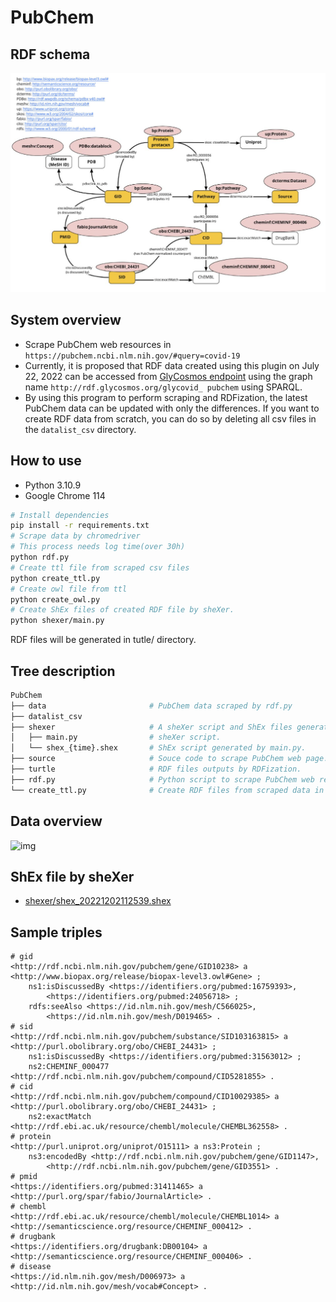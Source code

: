 # PubChem
## RDF schema
![RDF schema](img/schema.png)

## System overview
- Scrape PubChem web resources in `https://pubchem.ncbi.nlm.nih.gov/#query=covid-19`
- Currently, it is proposed that RDF data created using this plugin on July 22, 2022 can be accessed from [GlyCosmos endpoint](https://ts.glycosmos.org/sparql) using the graph name `http://rdf.glycosmos.org/glycovid_ pubchem` using SPARQL.
- By using this program to perform scraping and RDFization, the latest PubChem data can be updated with only the differences. If you want to create RDF data from scratch, you can do so by deleting all csv files in the `datalist_csv` directory.

## How to use
- Python 3.10.9
- Google Chrome 114
``` bash
# Install dependencies
pip install -r requirements.txt
# Scrape data by chromedriver
# This process needs log time(over 30h)
python rdf.py
# Create ttl file from scraped csv files
python create_ttl.py
# Create owl file from ttl
python create_owl.py
# Create ShEx files of created RDF file by sheXer.
python shexer/main.py
```
RDF files will be generated in tutle/ directory.

## Tree description
``` bash
PubChem
├── data                       # PubChem data scraped by rdf.py
├── datalist_csv               
├── shexer                     # A sheXer script and ShEx files generated by sheXer to validate RDF data.
│   ├── main.py                # sheXer script.
│   └── shex_{time}.shex       # ShEx script generated by main.py.
├── source                     # Souce code to scrape PubChem web page.
├── turtle                     # RDF files outputs by RDFization.
├── rdf.py                     # Python script to scrape PubChem web resources.
└── create_ttl.py              # Create RDF files from scraped data in /data directory.
```

## Data overview
![img](img/sample_sparql.png)

## ShEx file by sheXer
- [shexer/shex_20221202112539.shex](shexer/shex_20221202112539.shex)

## Sample triples
``` ttl
# gid
<http://rdf.ncbi.nlm.nih.gov/pubchem/gene/GID10238> a <http://www.biopax.org/release/biopax-level3.owl#Gene> ;
    ns1:isDiscussedBy <https://identifiers.org/pubmed:16759393>,
        <https://identifiers.org/pubmed:24056718> ;
    rdfs:seeAlso <https://id.nlm.nih.gov/mesh/C566025>,
        <https://id.nlm.nih.gov/mesh/D019465> .
# sid
<http://rdf.ncbi.nlm.nih.gov/pubchem/substance/SID103163815> a <http://purl.obolibrary.org/obo/CHEBI_24431> ;
    ns1:isDiscussedBy <https://identifiers.org/pubmed:31563012> ;
    ns2:CHEMINF_000477 <http://rdf.ncbi.nlm.nih.gov/pubchem/compound/CID5281855> .
# cid
<http://rdf.ncbi.nlm.nih.gov/pubchem/compound/CID10029385> a <http://purl.obolibrary.org/obo/CHEBI_24431> ;
    ns2:exactMatch <http://rdf.ebi.ac.uk/resource/chembl/molecule/CHEMBL362558> .
# protein
<http://purl.uniprot.org/uniprot/O15111> a ns3:Protein ;
    ns3:encodedBy <http://rdf.ncbi.nlm.nih.gov/pubchem/gene/GID1147>,
        <http://rdf.ncbi.nlm.nih.gov/pubchem/gene/GID3551> .
# pmid
<https://identifiers.org/pubmed:31411465> a <http://purl.org/spar/fabio/JournalArticle> .
# chembl
<http://rdf.ebi.ac.uk/resource/chembl/molecule/CHEMBL1014> a <http://semanticscience.org/resource/CHEMINF_000412> .
# drugbank
<https://identifiers.org/drugbank:DB00104> a <http://semanticscience.org/resource/CHEMINF_000406> .
# disease
<https://id.nlm.nih.gov/mesh/D006973> a <http://id.nlm.nih.gov/mesh/vocab#Concept> .
```
